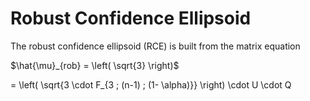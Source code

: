 # Robust Confidence Ellipsoid
 
 
 The robust confidence ellipsoid (RCE) is built from the matrix equation
 
 $\hat{\mu}_{rob} = \left( \sqrt{3} \right)$
 
 = \left( \sqrt{3 \cdot F_{3 ; (n-1) ; (1- \alpha)}} \right) \cdot U \cdot Q
